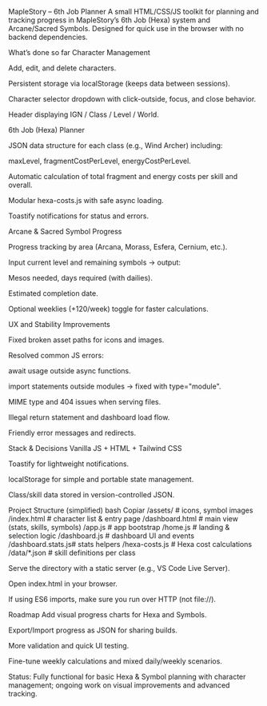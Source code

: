 MapleStory – 6th Job Planner
A small HTML/CSS/JS toolkit for planning and tracking progress in MapleStory’s 6th Job (Hexa) system and Arcane/Sacred Symbols. Designed for quick use in the browser with no backend dependencies.

What’s done so far
Character Management

Add, edit, and delete characters.

Persistent storage via localStorage (keeps data between sessions).

Character selector dropdown with click-outside, focus, and close behavior.

Header displaying IGN / Class / Level / World.

6th Job (Hexa) Planner

JSON data structure for each class (e.g., Wind Archer) including:

maxLevel, fragmentCostPerLevel, energyCostPerLevel.

Automatic calculation of total fragment and energy costs per skill and overall.

Modular hexa-costs.js with safe async loading.

Toastify notifications for status and errors.

Arcane & Sacred Symbol Progress

Progress tracking by area (Arcana, Morass, Esfera, Cernium, etc.).

Input current level and remaining symbols → output:

Mesos needed, days required (with dailies).

Estimated completion date.

Optional weeklies (+120/week) toggle for faster calculations.

UX and Stability Improvements

Fixed broken asset paths for icons and images.

Resolved common JS errors:

await usage outside async functions.

import statements outside modules → fixed with type="module".

MIME type and 404 issues when serving files.

Illegal return statement and dashboard load flow.

Friendly error messages and redirects.

Stack & Decisions
Vanilla JS + HTML + Tailwind CSS 

Toastify for lightweight notifications.

localStorage for simple and portable state management.

Class/skill data stored in version-controlled JSON.

Project Structure (simplified)
bash
Copiar
/assets/           # icons, symbol images
/index.html        # character list & entry page
/dashboard.html    # main view (stats, skills, symbols)
/app.js            # app bootstrap
/home.js           # landing & selection logic
/dashboard.js      # dashboard UI and events
/dashboard.stats.js# stats helpers
/hexa-costs.js     # Hexa cost calculations
/data/*.json       # skill definitions per class

Serve the directory with a static server (e.g., VS Code Live Server).

Open index.html in your browser.

If using ES6 imports, make sure you run over HTTP (not file://).

Roadmap
Add visual progress charts for Hexa and Symbols.

Export/Import progress as JSON for sharing builds.

More validation and quick UI testing.

Fine-tune weekly calculations and mixed daily/weekly scenarios.

Status: Fully functional for basic Hexa & Symbol planning with character management; ongoing work on visual improvements and advanced tracking.
